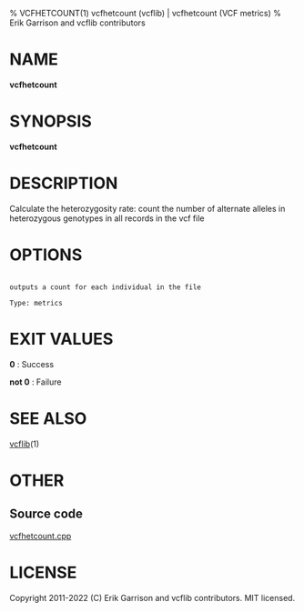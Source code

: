 % VCFHETCOUNT(1) vcfhetcount (vcflib) | vcfhetcount (VCF metrics)
% Erik Garrison and vcflib contributors

# NAME

**vcfhetcount**

# SYNOPSIS

**vcfhetcount** <vcf file>

# DESCRIPTION

Calculate the heterozygosity rate: count the number of alternate alleles in heterozygous genotypes in all records in the vcf file



# OPTIONS

```

outputs a count for each individual in the file

Type: metrics

```





# EXIT VALUES

**0**
: Success

**not 0**
: Failure

# SEE ALSO



[vcflib](./vcflib.md)(1)



# OTHER

## Source code

[vcfhetcount.cpp](https://github.com/vcflib/vcflib/blob/master/src/vcfhetcount.cpp)

# LICENSE

Copyright 2011-2022 (C) Erik Garrison and vcflib contributors. MIT licensed.

<!--
  Created with ./scripts/bin2md.rb scripts/bin2md-template.erb
-->
